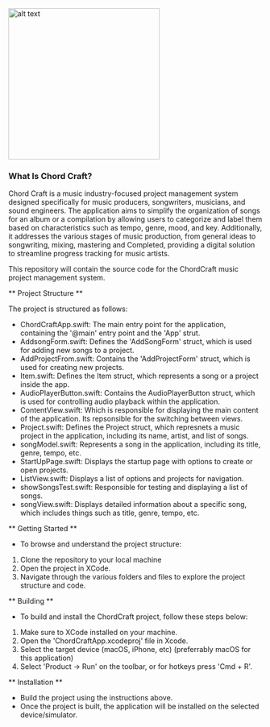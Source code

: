 <img src="https://github.com/nmsu-cs/project-swift-sorcerers/assets/123407190/037ae417-0213-443d-aa0d-46774138dd86" alt="alt text" width="300" height="300">


### What Is Chord Craft?

Chord Craft is a music industry-focused project management system designed specifically for music producers, songwriters, musicians, and sound engineers. The application aims to simplify the organization of songs for an album or a compilation by allowing users to categorize and label them based on characteristics such as tempo, genre, mood, and key. Additionally, it addresses the various stages of music production, from general ideas to songwriting, mixing, mastering and Completed, providing a digital solution to streamline progress tracking for music artists.

This repository will contain the source code for the ChordCraft music project management system.

** Project Structure **

The project is structured as follows:
* ChordCraftApp.swift: The main entry point for the application, containing the '@main' entry point and the 'App' strut.
* AddsongForm.swift: Defines the 'AddSongForm' struct, which is used for adding new songs to a project.
* AddProjectFrom.swift: Contains the 'AddProjectForm' struct, which is used for creating new projects.
* Item.swift: Defines the Item struct, which represents a song or a project inside the app.
* AudioPlayerButton.swift: Contains the AudioPlayerButton struct, which is used for controlling audio playback within the application.
* ContentView.swift: Which is responsible for displaying the main content of the application. Its repsonsible for the switching between views.
* Project.swift: Defines the Project struct, which represnets a music project in the application, including its name, artist, and list of songs.
* songModel.swift: Represents a song in the application, including its title, genre, tempo, etc.
* StartUpPage.swift: Displays the startup page with options to create or open projects.
* ListView.swift: Displays a list of options and projects for navigation.
* showSongsTest.swift: Responsible for testing and displaying a list of songs.
* songView.swift: Displays detailed information about a specific song, which includes things such as title, genre, tempo, etc.
    
** Getting Started **
- To browse and understand the project structure:
1. Clone the repository to your local machine
2. Open the project in XCode.
3. Navigate through the various folders and files to explore the project structure and code.

** Building **
- To build and install the ChordCraft project, follow these steps below:
1. Make sure to XCode installed on your machine.
2. Open the 'ChordCraftApp.xcodeproj' file in Xcode.
3. Select the target device (macOS, iPhone, etc) (preferrably macOS for this application)
4. Select 'Product -> Run' on the toolbar, or for hotkeys press 'Cmd + R'.

** Installation **
- Build the project using the instructions above.
- Once the project is built, the application will be installed on the selected device/simulator.


